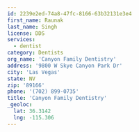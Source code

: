 ```yaml
---
id: 2239e2ed-74a8-47fc-8166-63b32131e3e4
first_name: Raunak
last_name: Singh
license: DDS
services:
  - dentist
category: Dentists
org_name: 'Canyon Family Dentistry'
address: '9800 W Skye Canyon Park Dr'
city: 'Las Vegas'
state: NV
zip: '89166'
phone: '(702) 899-0735'
title: 'Canyon Family Dentistry'
_geoloc:
  lat: 36.3142
  lng: -115.306
---
```

